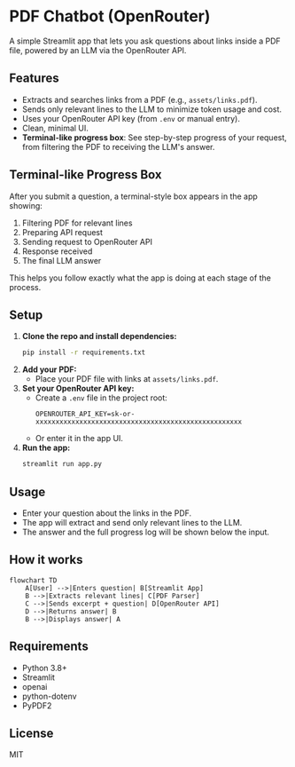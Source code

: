 # PDF Chatbot (OpenRouter)

A simple Streamlit app that lets you ask questions about links inside a PDF file, powered by an LLM via the OpenRouter API.

## Features
- Extracts and searches links from a PDF (e.g., `assets/links.pdf`).
- Sends only relevant lines to the LLM to minimize token usage and cost.
- Uses your OpenRouter API key (from `.env` or manual entry).
- Clean, minimal UI.
- **Terminal-like progress box**: See step-by-step progress of your request, from filtering the PDF to receiving the LLM's answer.

## Terminal-like Progress Box
After you submit a question, a terminal-style box appears in the app showing:
1. Filtering PDF for relevant lines
2. Preparing API request
3. Sending request to OpenRouter API
4. Response received
5. The final LLM answer

This helps you follow exactly what the app is doing at each stage of the process.

## Setup
1. **Clone the repo and install dependencies:**
   ```bash
   pip install -r requirements.txt
   ```
2. **Add your PDF:**
   - Place your PDF file with links at `assets/links.pdf`.
3. **Set your OpenRouter API key:**
   - Create a `.env` file in the project root:
     ```env
     OPENROUTER_API_KEY=sk-or-xxxxxxxxxxxxxxxxxxxxxxxxxxxxxxxxxxxxxxxxxxxxxxxxxxxx
     ```
   - Or enter it in the app UI.
4. **Run the app:**
   ```bash
   streamlit run app.py
   ```

## Usage
- Enter your question about the links in the PDF.
- The app will extract and send only relevant lines to the LLM.
- The answer and the full progress log will be shown below the input.

## How it works

```mermaid
flowchart TD
    A[User] -->|Enters question| B[Streamlit App]
    B -->|Extracts relevant lines| C[PDF Parser]
    C -->|Sends excerpt + question| D[OpenRouter API]
    D -->|Returns answer| B
    B -->|Displays answer| A
```

## Requirements
- Python 3.8+
- Streamlit
- openai
- python-dotenv
- PyPDF2

## License
MIT 